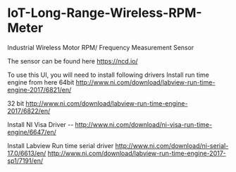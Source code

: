 # IoT-Long-Range-Wireless-RPM-Meter
Industrial Wireless Motor RPM/ Frequency Measurement Sensor 

The sensor can be found here
https://ncd.io/

To use this UI, you will need to install following drivers Install run time engine from here 64bit http://www.ni.com/download/labview-run-time-engine-2017/6821/en/

32 bit http://www.ni.com/download/labview-run-time-engine-2017/6822/en/

Install NI Visa Driver -- http://www.ni.com/download/ni-visa-run-time-engine/6647/en/

Install Labview Run time serial driver http://www.ni.com/download/ni-serial-17.0/6613/en/
http://www.ni.com/download/labview-run-time-engine-2017-sp1/7191/en/
